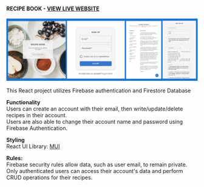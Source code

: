 
#### RECIPE BOOK - [VIEW LIVE WEBSITE](https://recipesbooks.net/)

![Images of Recipe Book Website](/public/recipes-01.png)

This React project utilizes Firebase authentication and Firestore Database  

**Functionality**  
Users can create an account with their email, then write/update/delete recipes in their account.  
Users are also able to change their account name and password using Firebase Authentication.

**Styling**  
React UI Library: [MUI](https://mui.com/)   

**Rules:**  
Firebase security rules allow data, such as user email, to remain private.  
Only authenticated users can access their account's data and perform CRUD operations for their recipes.
